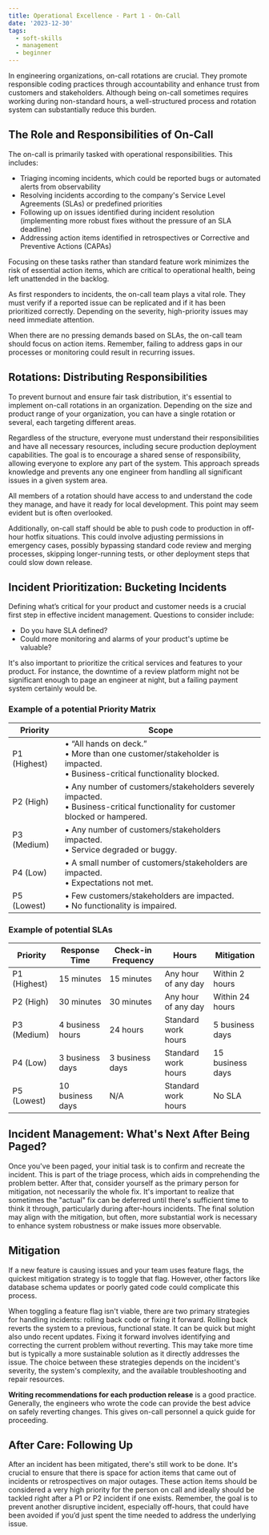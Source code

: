 ```yaml
---
title: Operational Excellence - Part 1 - On-Call
date: '2023-12-30'
tags:
  - soft-skills
  - management
  - beginner
---
```


In engineering organizations, on-call rotations are crucial. They promote responsible coding practices through accountability and enhance trust from customers and stakeholders. Although being on-call sometimes requires working during non-standard hours, a well-structured process and rotation system can substantially reduce this burden.

## The Role and Responsibilities of On-Call

The on-call is primarily tasked with operational responsibilities. This includes:

- Triaging incoming incidents, which could be reported bugs or automated alerts from observability
- Resolving incidents according to the company's Service Level Agreements (SLAs) or predefined priorities
- Following up on issues identified during incident resolution (implementing more robust fixes without the pressure of an SLA deadline)
- Addressing action items identified in retrospectives or Corrective and Preventive Actions (CAPAs)

Focusing on these tasks rather than standard feature work minimizes the risk of essential action items, which are critical to operational health, being left unattended in the backlog.

As first responders to incidents, the on-call team plays a vital role. They must verify if a reported issue can be replicated and if it has been prioritized correctly. Depending on the severity, high-priority issues may need immediate attention.

When there are no pressing demands based on SLAs, the on-call team should focus on action items. Remember, failing to address gaps in our processes or monitoring could result in recurring issues.

## Rotations: Distributing Responsibilities

To prevent burnout and ensure fair task distribution, it's essential to implement on-call rotations in an organization. Depending on the size and product range of your organization, you can have a single rotation or several, each targeting different areas.

Regardless of the structure, everyone must understand their responsibilities and have all necessary resources, including secure production deployment capabilities. The goal is to encourage a shared sense of responsibility, allowing everyone to explore any part of the system. This approach spreads knowledge and prevents any one engineer from handling all significant issues in a given system area.

All members of a rotation should have access to and understand the code they manage, and have it ready for local development. This point may seem evident but is often overlooked.

Additionally, on-call staff should be able to push code to production in off-hour hotfix situations. This could involve adjusting permissions in emergency cases, possibly bypassing standard code review and merging processes, skipping longer-running tests, or other deployment steps that could slow down release.

## Incident Prioritization: Bucketing Incidents

Defining what’s critical for your product and customer needs is a crucial first step in effective incident management. Questions to consider include:
- Do you have SLA defined?
- Could more monitoring and alarms of your product's uptime be valuable?

It's also important to prioritize the critical services and features to your product. For instance, the downtime of a review platform might not be significant enough to page an engineer at night, but a failing payment system certainly would be.

### Example of a potential Priority Matrix
| Priority | Scope |
| --- | --- |
| P1 (Highest) | • “All hands on deck.”<br>• More than one customer/stakeholder is impacted.<br>• Business-critical functionality blocked. |
| P2 (High) | • Any number of customers/stakeholders severely impacted.<br>• Business-critical functionality for customer blocked or hampered. |
| P3 (Medium) | • Any number of customers/stakeholders impacted.<br>• Service degraded or buggy. |
| P4 (Low) | • A small number of customers/stakeholders are impacted.<br>• Expectations not met. |
| P5 (Lowest) | • Few customers/stakeholders are impacted.<br>• No functionality is impaired. |

### Example of potential SLAs
| Priority | Response Time | Check-in Frequency | Hours | Mitigation |
| --- | --- | --- | --- | --- |
| P1 (Highest) | 15 minutes | 15 minutes | Any hour of any day | Within 2 hours |
| P2 (High) | 30 minutes | 30 minutes | Any hour of any day  | Within 24 hours |
| P3 (Medium) | 4 business hours | 24 hours | Standard work hours | 5 business days |
| P4 (Low) | 3 business days | 3 business days | Standard work hours | 15 business days |
| P5 (Lowest) | 10 business days | N/A | Standard work hours | No SLA |

## Incident Management: What's Next After Being Paged?

Once you've been paged, your initial task is to confirm and recreate the incident. This is part of the triage process, which aids in comprehending the problem better. After that, consider yourself as the primary person for mitigation, not necessarily the whole fix. It's important to realize that sometimes the "actual" fix can be deferred until there's sufficient time to think it through, particularly during after-hours incidents. The final solution may align with the mitigation, but often, more substantial work is necessary to enhance system robustness or make issues more observable.

## Mitigation

If a new feature is causing issues and your team uses feature flags, the quickest mitigation strategy is to toggle that flag. However, other factors like database schema updates or poorly gated code could complicate this process.

When toggling a feature flag isn't viable, there are two primary strategies for handling incidents: rolling back code or fixing it forward. Rolling back reverts the system to a previous, functional state. It can be quick but might also undo recent updates. Fixing it forward involves identifying and correcting the current problem without reverting. This may take more time but is typically a more sustainable solution as it directly addresses the issue. The choice between these strategies depends on the incident's severity, the system's complexity, and the available troubleshooting and repair resources.

**Writing recommendations for each production release** is a good practice. Generally, the engineers who wrote the code can provide the best advice on safely reverting changes. This gives on-call personnel a quick guide for proceeding.

## After Care: Following Up

After an incident has been mitigated, there's still work to be done. It's crucial to ensure that there is space for action items that came out of incidents or retrospectives on major outages. These action items should be considered a very high priority for the person on call and ideally should be tackled right after a P1 or P2 incident if one exists. Remember, the goal is to prevent another disruptive incident, especially off-hours, that could have been avoided if you’d just spent the time needed to address the underlying issue.